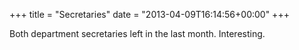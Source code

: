 +++
title = "Secretaries"
date = "2013-04-09T16:14:56+00:00"
+++

Both department secretaries left in the last month. Interesting.
			
